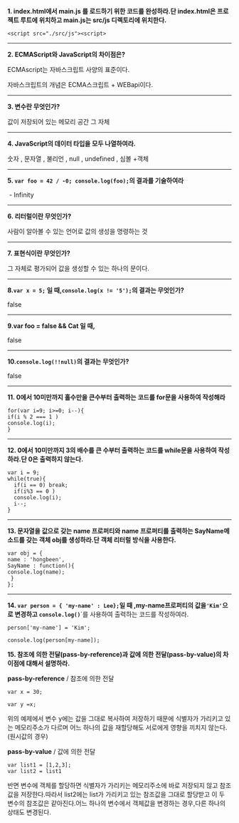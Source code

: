**1. index.html에서 main.js 를 로드하기 위한 코드를 완성하라.단 index.html은 프로젝트 루트에 위치하고 main.js는 src/js 디렉토리에 위치한다.**



`<script src="./src/js"><script>`

----

**2. ECMAScript와 JavaScript의 차이점은?**



ECMAscript는 자바스크립트 사양의 표준이다.

자바스크립트의 개념은 ECMA스크립트 + WEBapi이다.

----

**3. 변수란 무엇인가?**



값이 저장되어 있는 메모리 공간 그 자체

----

**4. JavaScript의 데이터 타입을 모두 나열하여라.**

숫자 , 문자열  , 불리언 , null , undefined , 심볼 +객체

----

**5. `var foo = 42 / -0; console.log(foo);`의 결과를 기술하여라**

​	- Infinity

---

**6. 리터럴이란 무엇인가?**

사람이 알아볼 수 있는 언어로 값의 생성을 명령하는 것

---

**7. 표현식이란 무엇인가?**

그 자체로 평가되어 값을 생성할 수 있는 하나의 문이다.

---

**8.`var x = 5;` 일 때,`console.log(x != '5');`의 결과는 무엇인가?**

false

---

**9.var foo = false && Cat 일 때,**

false

----

**10.`console.log(!!null)`의 결과는 무엇인가?**

false

---

**11. 0에서 10미만까지 홀수만을 큰수부터 출력하는 코드를 for문을 사용하여 작성해라**

```
for(var i=9; i>=0; i--){
if(i % 2 === 1 )
console.log(i);
}
```

---

**12. 0에서 10미만까지 3의 배수를 큰 수부터 출력하는 코드를 while문을 사용하여 작성하라.단 0은 출력하지 않는다.**

```
var i = 9;
while(true){ 
  if(i == 0) break;
  if(i%3 == 0 ) 
  console.log(i);
  i--;
}
```

---

**13. 문자열을 값으로 갖는 name 프로퍼티와 name 프로퍼티를 출력하는 SayName메소드를 갖는 객체 obj를 생성하라.단 객체 리터럴 방식을 사용한다.**

```
var obj = {
name : 'hongbeen',
SayName : function(){
console.log(name);
 }
};
```

---

**14. `var person = { 'my-name' : Lee};`일 때 ,my-name프로퍼티의 값을`'Kim'`으로 변경하고 `console.log()`**`를 사용하여 출력하는 코드를 작성하여라.

```
person['my-name'] = 'Kim';

console.log(person[my-name]);
```

**15. 참조에 의한 전달(pass-by-reference)과 값에 의한 전달(pass-by-value)의 차이점에 대해서 설명하라.**



**pass-by-reference** / 참조에 의한 전달

``` 
var x = 30; 

var y =x;
```

위의 예제에서 변수 y에는 값을 그대로 복사하여 저장하기 때문에 식별자가 가리키고 있는 메모리주소가 다르며 어느 하나의 값을 재할당해도 서로에게 영향을 끼치지 않는다.(원시값의 경우)



**pass-by-value** / 값에 의한 전달 

```
var list1 = [1,2,3];
var list2 = list1
```

반면 변수에 객체를 할당하면 식별자가 가리키는 메모리주소에 바로 저장되지 않고 참조값을 저장한다.따라서 list2에는 list가 가리키고 있는 참조값을 그대로 할당받고 이 두 변수의 참조값은 같아진다.어느 하나의 변수에서 객체값을 변경하는 경우,다른 하나의 상태도 변경된다.
